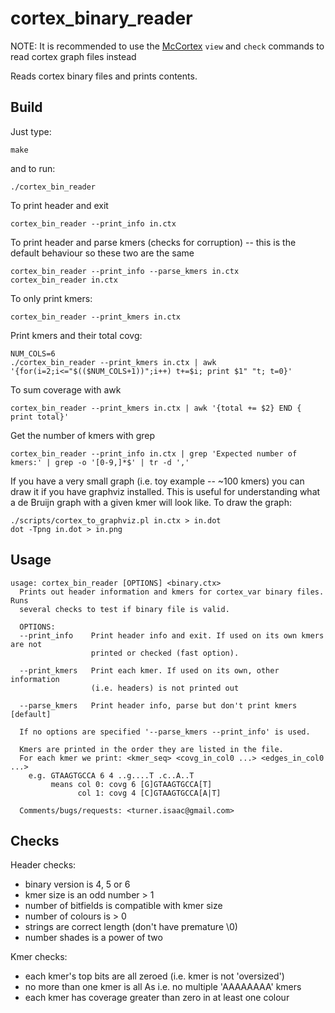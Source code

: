 cortex_binary_reader
====================

NOTE: It is recommended to use the [McCortex](https://github.com/mcveanlab/mccortex) `view` and `check` commands to read cortex graph files instead

Reads cortex binary files and prints contents.  

Build
-----

Just type:

    make

and to run:

    ./cortex_bin_reader

To print header and exit

    cortex_bin_reader --print_info in.ctx

To print header and parse kmers (checks for corruption) -- this is the default
behaviour so these two are the same

    cortex_bin_reader --print_info --parse_kmers in.ctx
    cortex_bin_reader in.ctx

To only print kmers:

    cortex_bin_reader --print_kmers in.ctx

Print kmers and their total covg:

    NUM_COLS=6
    ./cortex_bin_reader --print_kmers in.ctx | awk '{for(i=2;i<="$(($NUM_COLS+1))";i++) t+=$i; print $1" "t; t=0}'

To sum coverage with awk

    cortex_bin_reader --print_kmers in.ctx | awk '{total += $2} END { print total}'

Get the number of kmers with grep

    cortex_bin_reader --print_info in.ctx | grep 'Expected number of kmers:' | grep -o '[0-9,]*$' | tr -d ','

If you have a very small graph (i.e. toy example -- ~100 kmers) you can draw
it if you have graphviz installed.  This is useful for understanding what a de
Bruijn graph with a given kmer will look like.  To draw the graph:

    ./scripts/cortex_to_graphviz.pl in.ctx > in.dot
    dot -Tpng in.dot > in.png

Usage
-----

    usage: cortex_bin_reader [OPTIONS] <binary.ctx>
      Prints out header information and kmers for cortex_var binary files.  Runs
      several checks to test if binary file is valid. 

      OPTIONS:
      --print_info    Print header info and exit. If used on its own kmers are not
                      printed or checked (fast option).

      --print_kmers   Print each kmer. If used on its own, other information
                      (i.e. headers) is not printed out

      --parse_kmers   Print header info, parse but don't print kmers [default]

      If no options are specified '--parse_kmers --print_info' is used.

      Kmers are printed in the order they are listed in the file. 
      For each kmer we print: <kmer_seq> <covg_in_col0 ...> <edges_in_col0 ...>
        e.g. GTAAGTGCCA 6 4 ..g....T .c..A..T
             means col 0: covg 6 [G]GTAAGTGCCA[T]
                   col 1: covg 4 [C]GTAAGTGCCA[A|T]

      Comments/bugs/requests: <turner.isaac@gmail.com>

Checks
------

Header checks:
  * binary version is 4, 5 or 6
  * kmer size is an odd number > 1
  * number of bitfields is compatible with kmer size
  * number of colours is > 0
  * strings are correct length (don't have premature \0)
  * number shades is a power of two

Kmer checks:
  * each kmer's top bits are all zeroed (i.e. kmer is not 'oversized')
  * no more than one kmer is all As i.e. no multiple 'AAAAAAAA' kmers
  * each kmer has coverage greater than zero in at least one colour
